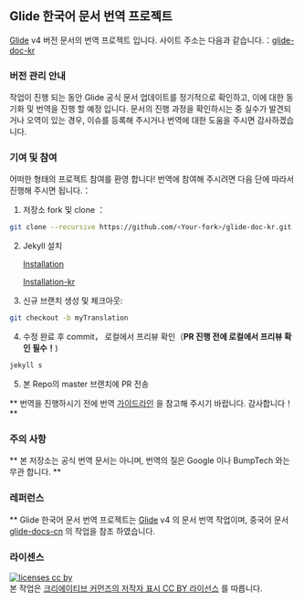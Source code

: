 ## Glide 한국어 문서 번역 프로젝트

[Glide](https://github.com/bumptech/glide) v4 버전 문서의 번역 프로젝트 입니다. 사이트 주소는 다음과 같습니다.：[glide-doc-kr](https://kofboy2000.github.io/glide-doc-kr)

### 버전 관리 안내
작업이 진행 되는 동안 Glide 공식 문서 업데이트를 정기적으로 확인하고, 이에 대한 동기화 및 번역을 진행 할 예정 입니다. 문서의 진행 과정을 확인하시는 중 실수가 발견되거나 오역이 있는 경우, 이슈를 등록해 주시거나 번역에 대한 도움을 주시면 감사하겠습니다.


### 기여 및 참여
어떠한 형태의 프로젝트 참여를 환영 합니다! 번역에 참여해 주시려면 다음 단에 따라서 진행해 주시면 됩니다.：

1. 저장소 fork 및 clone ：
```bash
git clone --recursive https://github.com/<Your-fork>/glide-doc-kr.git
```

2. Jekyll 설치

   [Installation](https://jekyllrb.com/docs/installation/)

   [Installation-kr](https://jekyllrb-ko.github.io/docs/installation/)

3. 신규 브랜치 생성 및 체크아웃:
```bash
git checkout -b myTranslation
```

4. 수정 완료 후 commit， 로컬에서 프리뷰 확인（**PR 진행 전에 로컬에서 프리뷰 확인 필수！**)
```bash
jekyll s
```

5. 본 Repo의 master 브랜치에 PR 전송

** 번역을 진행하시기 전에 번역 [가이드라인](./PRINCIPLES.md) 을 참고해 주시기 바랍니다. 감사합니다！**

### 주의 사항
** 본 저장소는 공식 번역 문서는 아니며, 번역의 질은 Google 이나 BumpTech 와는 무관 합니다. **

### 레퍼런스
** Glide 한국어 문서 번역 프로젝트는 [Glide](https://github.com/bumptech/glide) v4 의 문서 번역 작업이며, 중국어 문서 [glide-docs-cn](https://muyangmin.github.io/glide-docs-cn) 의 작업을 참조 하였습니다.

### 라이센스
<a rel="license" href="http://creativecommons.org/licenses/by/4.0/"><img alt="licenses cc by" style="border-width:0" src="https://i.creativecommons.org/l/by/4.0/88x31.png" /></a><br />본 작업은 <a rel="license" href="http://creativecommons.org/licenses/by/4.0/">크리에이티브 커먼즈의 저작자 표시 CC BY 라이선스</a> 를 따릅니다.

